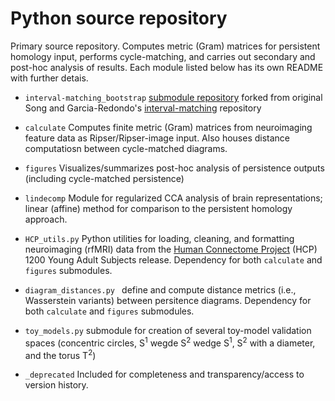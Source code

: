 # Python source repository

Primary source repository. Computes metric (Gram) matrices for persistent homology input, performs cycle-matching, and carries out secondary and post-hoc analysis of results. Each module listed below has its own README with further detais.

- `interval-matching_bootstrap` 
[submodule repository](https://github.com/tyo8/interval-matching_bootstrap) forked from original Song and Garcia-Redondo's [interval-matching](https://github.com/inesgare/interval-matching) repository

- `calculate`
Computes finite metric (Gram) matrices from neuroimaging feature data as Ripser/Ripser-image input. Also houses distance computatiosn between cycle-matched diagrams. 

- `figures`
Visualizes/summarizes post-hoc analysis of persistence outputs (including cycle-matched persistence)

- `lindecomp`
Module for regularized CCA analysis of brain representations; linear (affine) method for comparison to the persistent homology approach.

- `HCP_utils.py`
Python utilities for loading, cleaning, and formatting neuroimaging (rfMRI) data from the [Human Connectome Project](https://www.humanconnectome.org/study/hcp-young-adult/document/1200-subjects-data-release) (HCP) 1200 Young Adult Subjects release. Dependency for both `calculate` and `figures` submodules.

- `diagram_distances.py `
define and compute distance metrics (i.e., Wasserstein variants) between persitence diagrams. Dependency for both `calculate` and `figures` submodules.

- `toy_models.py`
submodule for creation of several toy-model validation spaces (concentric circles, S<sup>1</sup> wegde S<sup>2</sup> wedge S<sup>1</sup>, S<sup>2</sup> with a diameter, and the torus T<sup>2</sup>)

- `_deprecated`
Included for completeness and transparency/access to version history. 
